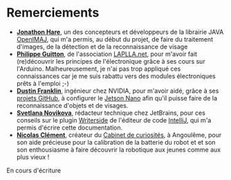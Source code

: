 # Remerciements

- **[Jonathon Hare](https://github.com/jonhare)**, un des concepteurs et développeurs de la librairie JAVA [OpenIMAJ](https://openimaj.org/), qui m'a permis, au début du projet, de faire du traitement d'images, de la détection et de la reconnaissance de visage
- **[Philippe Guitton](https://www.facebook.com/SixOfOne34)**, de l'association [LAPLLA.net](https://laplla.net/), pour m'avoir fait (re)découvrir les principes de l'électronique grâce à ses cours sur l'Arduino. Malheureusement, je n'ai pas trop appliqué ces connaissances car je me suis rabattu vers des modules électroniques prêts à l'emploi ;-)
- **[Dustin Franklin](https://www.linkedin.com/in/dustin-franklin-b3aaa173/)**, ingénieur chez NVIDIA, pour m'avoir aidé, grâce à ses [projets GitHub](https://github.com/dusty-nv), à configurer le [Jetson Nano](https://www.nvidia.com/fr-fr/autonomous-machines/embedded-systems/jetson-nano/) afin qu'il puisse faire de la reconnaissance d'objets et de visages.
- **[Svetlana Novikova](https://www.linkedin.com/in/svetlana-novikova)**, rédacteur technique chez JetBrains, pour ces conseils sur le plugin [Writerside](https://www.jetbrains.com/help/writerside/discover-writerside.html) de l'éditeur de code [IntelliJ](https://www.jetbrains.com/fr-fr/idea/), qui m'a permis d'écrire cette documentation.
- **[Nicolas Clément](https://www.facebook.com/nicolas.clement.520)**, créateur du [Cabinet de curiosités](https://www.cabinet-curiosites.fr/), à Angoulême, pour son aide précieuse pour la calibration de la batterie du robot et et son son enthousiasme à faire découvrir la robotique aux jeunes comme aux plus vieux !

En cours d'écriture